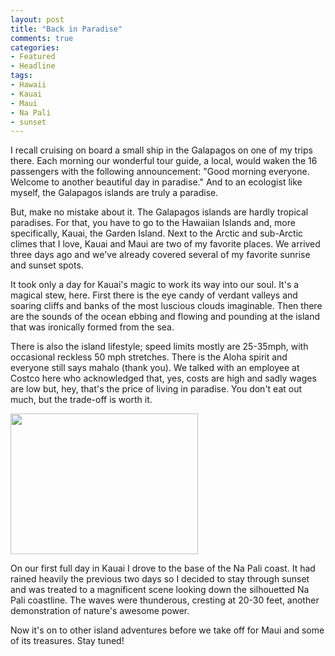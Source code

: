 ```yaml
---
layout: post
title: "Back in Paradise"
comments: true
categories:
- Featured
- Headline
tags:
- Hawaii
- Kauai
- Maui
- Na Pali
- sunset
---
```

I recall cruising on board a small ship in the Galapagos on one of my trips there. Each morning our wonderful tour guide, a local, would waken the 16 passengers with the following announcement: "Good morning everyone. Welcome to another beautiful day in paradise." And to an ecologist like myself, the Galapagos islands are truly a paradise.

But, make no mistake about it. The Galapagos islands are hardly tropical paradises. For that, you have to go to the Hawaiian Islands and, more specifically, Kauai, the Garden Island. Next to the Arctic and sub-Arctic climes that I love, Kauai and Maui are two of my favorite places. We arrived three days ago and we've already covered several of my favorite sunrise and sunset spots.

It took only a day for Kauai's magic to work its way into our soul. It's a magical stew, here. First there is the eye candy of verdant valleys and soaring cliffs and banks of the most luscious clouds imaginable. Then there are the sounds of the ocean ebbing and flowing and pounding at the island that was ironically formed from the sea.

There is also the island lifestyle; speed limits mostly are 25-35mph, with occasional reckless 50 mph stretches. There is the Aloha spirit and everyone still says mahalo (thank you). We talked with an employee at Costco here who acknowledged that, yes, costs are high and sadly wages are low but, hey, that's the price of living in paradise. You don't eat out much, but the trade-off is worth it.

<a href="http://blog.lesterpickerphoto.com/wp-content/uploads/2013/01/A0023737.jpg"><img class="alignnone size-medium wp-image-2561" title="A0023737" src="http://blog.lesterpickerphoto.com/wp-content/uploads/2013/01/A0023737-300x225.jpg" alt="" width="300" height="225" /></a>

On our first full day in Kauai I drove to the base of the Na Pali coast. It had rained heavily the previous two days so I decided to stay through sunset and was treated to a magnificent scene looking down the silhouetted Na Pali coastline. The waves were thunderous, cresting at 20-30 feet, another demonstration of nature's awesome power.

Now it's on to other island adventures before we take off for Maui and some of its treasures. Stay tuned!